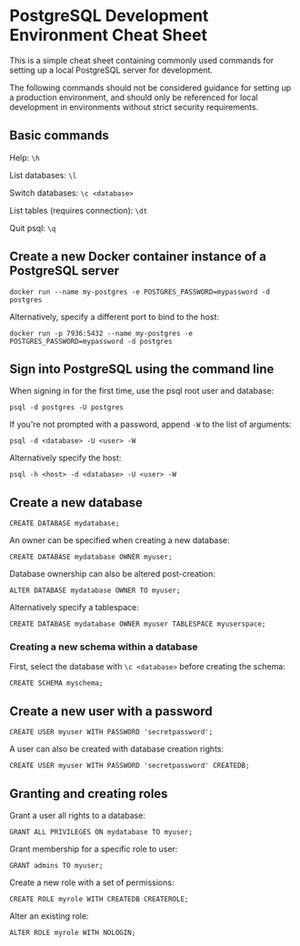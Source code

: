 # PostgreSQL Development Environment Cheat Sheet

This is a simple cheat sheet containing commonly used commands for setting up a local PostgreSQL server for development.

The following commands should not be considered guidance for setting up a production environment, and should only be referenced for local development in environments without strict security requirements.

## Basic commands

Help: `\h`

List databases: `\l`

Switch databases: `\c <database>`

List tables (requires connection): `\dt`

Quit psql: `\q`

## Create a new Docker container instance of a PostgreSQL server

`docker run --name my-postgres -e POSTGRES_PASSWORD=mypassword -d postgres`

Alternatively, specify a different port to bind to the host:

`docker run -p 7936:5432 --name my-postgres -e POSTGRES_PASSWORD=mypassword -d postgres`

## Sign into PostgreSQL using the command line

When signing in for the first time, use the psql root user and database:

`psql -d postgres -U postgres`

If you're not prompted with a password, append `-W` to the list of arguments:

`psql -d <database> -U <user> -W`

Alternatively specify the host:

`psql -h <host> -d <database> -U <user> -W`

## Create a new database

`CREATE DATABASE mydatabase;`

An owner can be specified when creating a new database:

`CREATE DATABASE mydatabase OWNER myuser;`

Database ownership can also be altered post-creation:

`ALTER DATABASE mydatabase OWNER TO myuser;`

Alternatively specify a tablespace:

`CREATE DATABASE mydatabase OWNER myuser TABLESPACE myuserspace;`

### Creating a new schema within a database

First, select the database with `\c <database>` before creating the schema:

`CREATE SCHEMA myschema;`

## Create a new user with a password

`CREATE USER myuser WITH PASSWORD 'secretpassword';`

A user can also be created with database creation rights:

`CREATE USER myuser WITH PASSWORD 'secretpassword' CREATEDB;`

## Granting and creating roles

Grant a user all rights to a database:

`GRANT ALL PRIVILEGES ON mydatabase TO myuser;`

Grant membership for a specific role to user:

`GRANT admins TO myuser;`

Create a new role with a set of permissions:

`CREATE ROLE myrole WITH CREATEDB CREATEROLE;`

Alter an existing role:

`ALTER ROLE myrole WITH NOLOGIN;`
